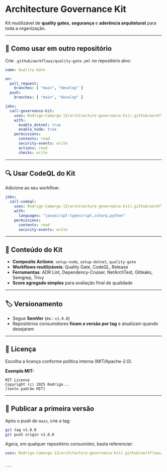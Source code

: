 # Architecture Governance Kit

Kit reutilizável de **quality gates**, **segurança** e **aderência arquitetural** para toda a organização.

---

## 📌 Como usar em outro repositório

Crie `.github/workflows/quality-gate.yml` no repositório alvo:

```yaml
name: Quality Gate

on:
  pull_request:
    branches: [ "main", "develop" ]
  push:
    branches: [ "main", "develop" ]

jobs:
  call-governance-kit:
    uses: Rodrigo-Camargo-13/architecture-governance-kit/.github/workflows/quality-gate.yml@v1.0.0
    with:
      enable_dotnet: true
      enable_node: true
    permissions:
      contents: read
      security-events: write
      actions: read
      checks: write
````

---

## 🔍 Usar CodeQL do Kit

Adicione ao seu workflow:

```yaml
jobs:
  call-codeql:
    uses: Rodrigo-Camargo-13/architecture-governance-kit/.github/workflows/codeql.yml@v1.0.0
    with:
      languages: "javascript-typescript,csharp,python"
    permissions:
      contents: read
      security-events: write
```

---

## 📂 Conteúdo do Kit

* **Composite Actions**: `setup-node`, `setup-dotnet`, `quality-gate`
* **Workflows reutilizáveis**: Quality Gate, CodeQL, Release
* **Ferramentas**: ADR Lint, Dependency-Cruiser, NetArchTest, Gitleaks, Semgrep, Trivy
* **Score agregado simples** para avaliação final de qualidade

---

## 🏷️ Versionamento

* Segue **SemVer** (ex.: `v1.0.0`)
* Repositórios consumidores **fixam a versão por tag** e atualizam quando desejarem

---

## 📜 Licença

Escolha a licença conforme política interna (MIT/Apache-2.0).

**Exemplo MIT:**

```text
MIT License
Copyright (c) 2025 Rodrigo...
[texto padrão MIT]
```

---

## 🚀 Publicar a primeira versão

Após o push do `main`, crie a tag:

```bash
git tag v1.0.0
git push origin v1.0.0
```

Agora, em qualquer repositório consumidor, basta referenciar:

```yaml
uses: Rodrigo-Camargo-13/architecture-governance-kit/.github/workflows/quality-gate.yml@v1.0.0
```

```

---

